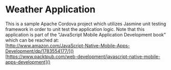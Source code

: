 Weather Application
===
This is a sample Apache Cordova project which utilizes Jasmine unit testing framework in order to unit test the application logic. Note that this application is part of the "JavaScript Mobile Application Development book" which can be reached at: <br>
[http://www.amazon.com/JavaScript-Native-Mobile-Apps-Development/dp/1783554177/]() <br>
[https://www.packtpub.com/web-development/javascript-native-mobile-apps-development]() 
